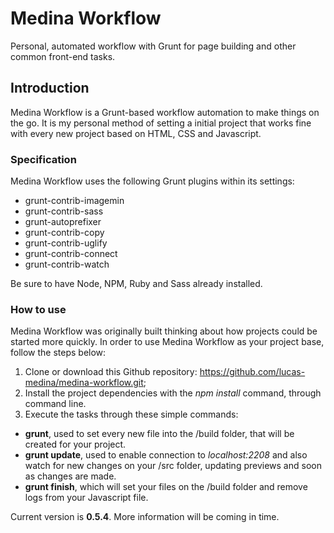 # Medina Workflow
Personal, automated workflow with Grunt for page building and other common front-end tasks.

## Introduction
Medina Workflow is a Grunt-based workflow automation to make things on the go. It is my personal method of setting a initial project that works fine with every new project based on HTML, CSS and Javascript.

### Specification
Medina Workflow uses the following Grunt plugins within its settings:

- grunt-contrib-imagemin
- grunt-contrib-sass
- grunt-autoprefixer
- grunt-contrib-copy
- grunt-contrib-uglify
- grunt-contrib-connect
- grunt-contrib-watch

Be sure to have Node, NPM, Ruby and Sass already installed.

### How to use
Medina Workflow was originally built thinking about how projects could be started more quickly.
In order to use Medina Workflow as your project base, follow the steps below:

1. Clone or download this Github repository: https://github.com/lucas-medina/medina-workflow.git;
2. Install the project dependencies with the *npm install* command, through command line.
3. Execute the tasks through these simple commands:

- **grunt**, used to set every new file into the /build folder, that will be created for your project.
- **grunt update**, used to enable connection to *localhost:2208* and also watch for new changes on your /src folder, updating previews and soon as changes are made.
- **grunt finish**, which will set your files on the /build folder and remove logs from your Javascript file.

Current version is **0.5.4**. More information will be coming in time.
